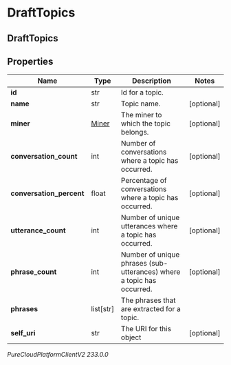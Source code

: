 # DraftTopics

## DraftTopics

## Properties

|Name | Type | Description | Notes|
|------------ | ------------- | ------------- | -------------|
| **id** | str | Id for a topic. | |
| **name** | str | Topic name. | [optional] |
| **miner** | [Miner](Miner) | The miner to which the topic belongs. | [optional] |
| **conversation_count** | int | Number of conversations where a topic has occurred. | [optional] |
| **conversation_percent** | float | Percentage of conversations where a topic has occurred. | [optional] |
| **utterance_count** | int | Number of unique utterances where a topic has occurred. | [optional] |
| **phrase_count** | int | Number of unique phrases (sub-utterances) where a topic has occurred. | [optional] |
| **phrases** | list[str] | The phrases that are extracted for a topic. | |
| **self_uri** | str | The URI for this object | [optional] |



_PureCloudPlatformClientV2 233.0.0_
